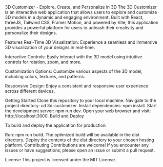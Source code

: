 3D Customizer - Explore, Create, and Personalize in 3D
The 3D Customizer is an interactive web application that allows users to explore and customize 3D models in a dynamic and engaging environment. Built with React, threeJS, Tailwind CSS, Framer Motion, and powered by Vite, this application provides a powerful platform for users to unleash their creativity and personalize their designs.

Features
Real-Time 3D Visualization: Experience a seamless and immersive 3D visualization of your designs in real-time.

Interactive Controls: Easily interact with the 3D model using intuitive controls for rotation, zoom, and more.

Customization Options: Customize various aspects of the 3D model, including colors, textures, and patterns.

Responsive Design: Enjoy a consistent and responsive user experience across different devices.

Getting Started
Clone this repository to your local machine.
Navigate to the project directory: cd 3d-customizer.
Install dependencies: npm install.
Start the development server: npm run dev.
Open your web browser and visit: http://localhost:3000.
Build and Deploy

To build and deploy the application for production:

Run: npm run build.
The optimized build will be available in the dist directory.
Deploy the contents of the dist directory to your chosen hosting platform.
Contributing
Contributions are welcome! If you encounter any issues or have suggestions, please open an issue or submit a pull request.

License
This project is licensed under the MIT License.
